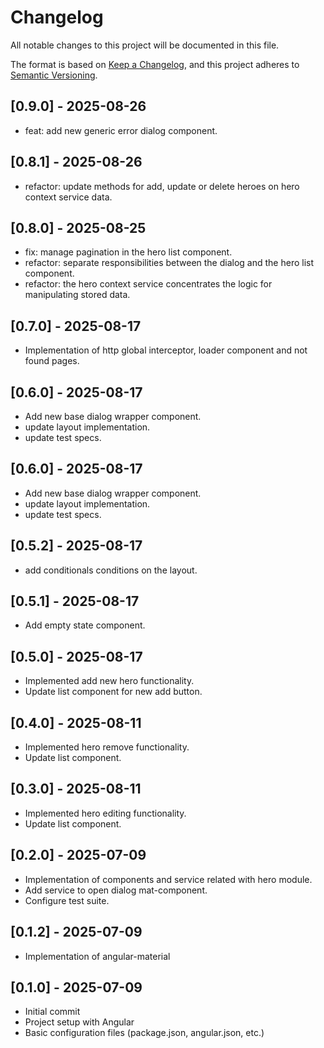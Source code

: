 # Changelog

All notable changes to this project will be documented in this file.

The format is based on [Keep a Changelog](https://keepachangelog.com/en/1.0.0/),
and this project adheres to [Semantic Versioning](https://semver.org/spec/v2.0.0.html).

## [0.9.0] - 2025-08-26

- feat: add new generic error dialog component.

## [0.8.1] - 2025-08-26

- refactor: update methods for add, update or delete heroes on hero context service data.

## [0.8.0] - 2025-08-25

- fix: manage pagination in the hero list component.
- refactor: separate responsibilities between the dialog and the hero list component.
- refactor: the hero context service concentrates the logic for manipulating stored data.

## [0.7.0] - 2025-08-17

- Implementation of http global interceptor, loader component and not found pages.

## [0.6.0] - 2025-08-17

- Add new base dialog wrapper component.
- update layout implementation.
- update test specs.

## [0.6.0] - 2025-08-17

- Add new base dialog wrapper component.
- update layout implementation.
- update test specs.

## [0.5.2] - 2025-08-17

- add conditionals conditions on the layout.

## [0.5.1] - 2025-08-17

- Add empty state component.

## [0.5.0] - 2025-08-17

- Implemented add new hero functionality.
- Update list component for new add button.

## [0.4.0] - 2025-08-11

- Implemented hero remove functionality.
- Update list component.

## [0.3.0] - 2025-08-11

- Implemented hero editing functionality.
- Update list component.

## [0.2.0] - 2025-07-09

- Implementation of components and service related with hero module.
- Add service to open dialog mat-component.
- Configure test suite.

## [0.1.2] - 2025-07-09

- Implementation of angular-material

## [0.1.0] - 2025-07-09

- Initial commit
- Project setup with Angular
- Basic configuration files (package.json, angular.json, etc.)
